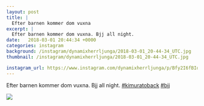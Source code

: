 ```yaml
---
layout: post
title: |
  Efter barnen kommer dom vuxna
excerpt: |
  Efter barnen kommer dom vuxna. Bjj all night.  
date:   2018-03-01 20:44:34 +0000
categories: instagram
background: /instagram/dynamixherrljunga/2018-03-01_20-44-34_UTC.jpg
thumbnail: /instagram/dynamixherrljunga/2018-03-01_20-44-34_UTC.jpg

instagram_url: https://www.instagram.com/dynamixherrljunga/p/Bfy2I6fBIqP
---
```

Efter barnen kommer dom vuxna. Bjj all night. [#kimuratoback](https://www.instagram.com/explore/tags/kimuratoback/) [#bjj](https://www.instagram.com/explore/tags/bjj/)



<img src='{{ site.baseurl }}/instagram/dynamixherrljunga/2018-03-01_20-44-34_UTC.jpg' class='img-fluid' />
